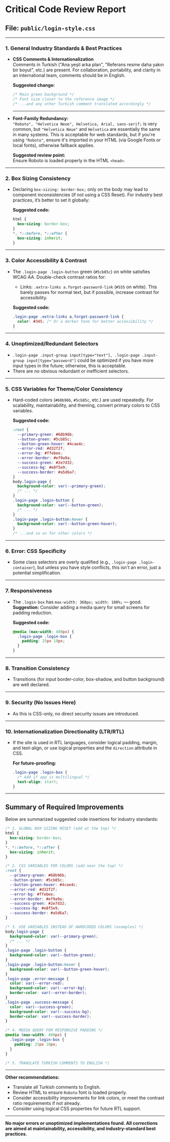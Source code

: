 # Critical Code Review Report

## File: `public/login-style.css`

---

### 1. **General Industry Standards & Best Practices**

- **CSS Comments & Internationalization**  
  Comments in Turkish ("Ana yeşil arka plan", "Referans resme daha yakın bir boyut", etc.) are present. For collaboration, portability, and clarity in an international team, comments should be in English.

  **Suggested change:**
  ```css
  /* Main green background */
  /* Font size closer to the reference image */
  /* ...and any other Turkish comment translated accordingly */
  ```
  ---

- **Font-Family Redundancy:**  
  `"Roboto", "Helvetica Neue", Helvetica, Arial, sans-serif;` is very common, but `"Helvetica Neue"` and `Helvetica` are essentially the same in many systems. This is acceptable for web standards, but if you're using `"Roboto"`, ensure it's imported in your HTML (via Google Fonts or local fonts), otherwise fallback applies.

  **Suggested review point:**  
  Ensure Roboto is loaded properly in the HTML `<head>`.

---

### 2. **Box Sizing Consistency**

- Declaring `box-sizing: border-box;` only on the body may lead to component inconsistencies (if not using a CSS Reset). For industry best practices, it’s better to set it globally:

  **Suggested code:**
  ```css
  html {
    box-sizing: border-box;
  }
  *, *::before, *::after {
    box-sizing: inherit;
  }
  ```

---

### 3. **Color Accessibility & Contrast**

- The `.login-page .login-button` green (`#5cb85c`) on white satisfies WCAG AA. Double-check contrast ratios for:
    - Links: `.extra-links a.forgot-password-link` (`#555` on white). This barely passes for normal text, but if possible, increase contrast for accessibility.

  **Suggested code:**
  ```css
  .login-page .extra-links a.forgot-password-link {
    color: #345; /* Or a darker tone for better accessibility */
  }
  ```

---

### 4. **Unoptimized/Redundant Selectors**

- `.login-page .input-group input[type="text"], .login-page .input-group input[type="password"]` could be optimized if you have more input types in the future; otherwise, this is acceptable.
- There are no obvious redundant or inefficient selectors.

---

### 5. **CSS Variables for Theme/Color Consistency**

- Hard-coded colors (`#68b96b`, `#5cb85c`, etc.) are used repeatedly. For scalability, maintainability, and theming, convert primary colors to CSS variables.

  **Suggested code:**
  ```css
  :root {
    --primary-green: #68b96b;
    --button-green: #5cb85c;
    --button-green-hover: #4cae4c;
    --error-red: #d32f2f;
    --error-bg: #ffebee;
    --error-border: #ef9a9a;
    --success-green: #2e7d32;
    --success-bg: #e8f5e9;
    --success-border: #a5d6a7;
  }
  body.login-page {
    background-color: var(--primary-green);
    /* ... */
  }
  .login-page .login-button {
    background-color: var(--button-green);
    /* ... */
  }
  .login-page .login-button:hover {
    background-color: var(--button-green-hover);
  }
  /* ...and so on for other colors */
  ```

---

### 6. **Error: CSS Specificity**

- Some class selectors are overly qualified (e.g., `.login-page .login-container`), but unless you have style conflicts, this isn't an error, just a potential simplification.

---

### 7. **Responsiveness**

- The `.login-box` has `max-width: 360px; width: 100%;` — good.  
  **Suggestion:** Consider adding a media query for small screens for padding reduction.

  **Suggested code:**
  ```css
  @media (max-width: 480px) {
    .login-page .login-box {
      padding: 25px 10px;
    }
  }
  ```

---

### 8. **Transition Consistency**

- Transitions (for input border-color, box-shadow, and button background) are well declared.

---

### 9. **Security (No Issues Here)**

- As this is CSS-only, no direct security issues are introduced.

---

### 10. **Internationalization Directionality (LTR/RTL)**

- If the site is used in RTL languages, consider logical padding, margin, and text-align, or use logical properties and the `direction` attribute in CSS.

  **For future-proofing:**
  ```css
  .login-page .login-box {
    /* Add if app is multilingual */
    text-align: start;
  }
  ```

---

## **Summary of Required Improvements**

Below are summarized suggested code insertions for industry standards:

```css
/* 1. GLOBAL BOX-SIZING RESET (add at the top) */
html {
  box-sizing: border-box;
}
*, *::before, *::after {
  box-sizing: inherit;
}

/* 2. CSS VARIABLES FOR COLORS (add near the top) */
:root {
  --primary-green: #68b96b;
  --button-green: #5cb85c;
  --button-green-hover: #4cae4c;
  --error-red: #d32f2f;
  --error-bg: #ffebee;
  --error-border: #ef9a9a;
  --success-green: #2e7d32;
  --success-bg: #e8f5e9;
  --success-border: #a5d6a7;
}

/* 3. USE VARIABLES INSTEAD OF HARDCODED COLORS (examples) */
body.login-page {
  background-color: var(--primary-green);
  /* ... */
}
.login-page .login-button {
  background-color: var(--button-green);
}
.login-page .login-button:hover {
  background-color: var(--button-green-hover);
}
.login-page .error-message {
  color: var(--error-red);
  background-color: var(--error-bg);
  border-color: var(--error-border);
}
.login-page .success-message {
  color: var(--success-green);
  background-color: var(--success-bg);
  border-color: var(--success-border);
}

/* 4. MEDIA QUERY FOR RESPONSIVE PADDING */
@media (max-width: 480px) {
  .login-page .login-box {
    padding: 25px 10px;
  }
}

/* 5. TRANSLATE TURKISH COMMENTS TO ENGLISH */
```

---

**Other recommendations:**  
- Translate all Turkish comments to English.  
- Review HTML to ensure `Roboto` font is loaded properly.
- Consider accessibility improvements for link colors, or meet the contrast ratio requirements if not already.
- Consider using logical CSS properties for future RTL support.

---

**No major errors or unoptimized implementations found. All corrections are aimed at maintainability, accessibility, and industry-standard best practices.**
